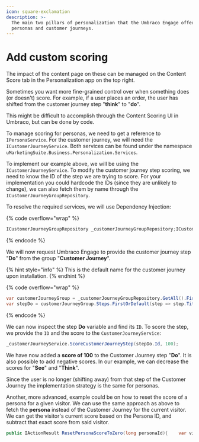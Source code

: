 ```yaml
---
icon: square-exclamation
description: >-
  The main two pillars of personalization that the Umbraco Engage offers are
  personas and customer journeys.
---
```


# Add custom scoring

The impact of the content page on these can be managed on the Content Score tab in the Personalization app on the top right.

Sometimes you want more fine-grained control over when something does (or doesn't) score. For example, if a user places an order, the user has shifted from the customer journey step "**think**" to "**do**".

This might be difficult to accomplish through the Content Scoring UI in Umbraco, but can be done by code.

To manage scoring for personas, we need to get a reference to `IPersonaService`. For the customer journey, we will need the `ICustomerJourneyService`. Both services can be found under the namespace `uMarketingSuite.Business.Personalization.Services`.

To implement our example above, we will be using the `ICustomerJourneyService`. To modify the customer journey step scoring, we need to know the ID of the step we are trying to score. For your implementation you could hardcode the IDs (since they are unlikely to change), we can also fetch them by name through the `ICustomerJourneyGroupRepository`.

To resolve the required services, we will use Dependency Injection:

{% code overflow="wrap" %}
```csharp
ICustomerJourneyGroupRepository _customerJourneyGroupRepository;ICustomerJourneyService _customerJourneyService;public MyController(ICustomerJourneyGroupRepository customerJourneyGroupRepository, ICustomerJourneyService customerJourneyService){    _customerJourneyGroupRepository = customerJourneyGroupRepository;    _customerJourneyService = customerJourneyService;}
```
{% endcode %}

We will now request Umbraco Engage to provide the customer journey step "**Do**" from the group "**Customer Journey**".

{% hint style="info" %}
This is the default name for the customer journey upon installation.
{% endhint %}

{% code overflow="wrap" %}
```csharp
var customerJourneyGroup = _customerJourneyGroupRepository.GetAll().FirstOrDefault(group => group.Title == "Customer Journey");
var stepDo = customerJourneyGroup.Steps.FirstOrDefault(step => step.Title == "Do");
```
{% endcode %}

We can now inspect the step **Do** variable and find its `ID`. To score the step, we provide the `ID` and the score to the `CustomerJourneyService`:

```csharp
_customerJourneyService.ScoreCustomerJourneyStep(stepDo.Id, 100);
```

We have now added a **score of 100** to the Customer Journey step "**Do**". It is also possible to add negative scores. In our example, we can decrease the scores for "**See**" and "**Think**".

Since the user is no longer (shifting away) from that step of the Customer Journey the implementation strategy is the same for personas.

Another, more advanced, example could be on how to reset the score of a persona for a given visitor. We can use the same approach as above to fetch the **persona** instead of the Customer Journey for the current visitor. We can get the visitor's current score based on the Persona ID, and subtract that exact score from said visitor.

```csharp
public IActionResult ResetPersonaScoreToZero(long personaId){    var visitorId = _visitorContext.GetVisitorExternalId();    if(visitorId.HasValue)    {        var personaGroups = _personaGroupRepository.GetPersonaScoresByVisitor(visitorId.Value);        var personaGroup = personaGroups.FirstOrDefault(x => x.Personas.Any(y => y.Id == personaId));        var persona = personaGroup?.Personas.FirstOrDefault(x => x.Id == personaId);        if (persona != null)        {            _personaService.ScorePersona(visitorId.Value, personaId, persona.Score * -1);            return Ok($"Subtracted {persona.Score} from visitor {visitorId}");        }    }    return Ok("OK");}
```
